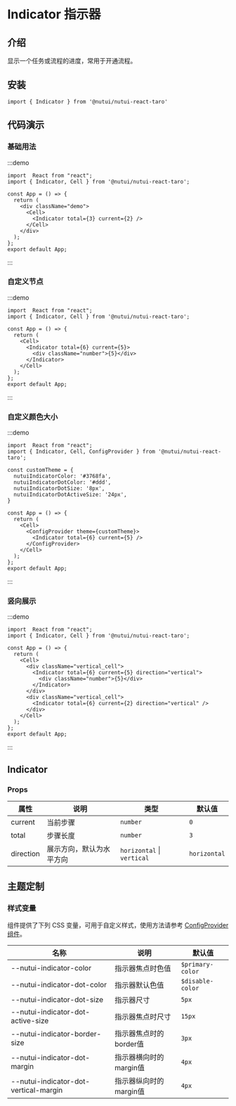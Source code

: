 # Indicator 指示器

## 介绍

显示一个任务或流程的进度，常用于开通流程。

## 安装

```tsx
import { Indicator } from '@nutui/nutui-react-taro'
```

## 代码演示

### 基础用法

:::demo

```tsx
import  React from "react";
import { Indicator, Cell } from '@nutui/nutui-react-taro';

const App = () => {
  return (
    <div className="demo">
      <Cell>
        <Indicator total={3} current={2} />
      </Cell>
    </div>
  );
};
export default App;
```

:::

### 自定义节点

:::demo

```tsx
import  React from "react";
import { Indicator, Cell } from '@nutui/nutui-react-taro';

const App = () => {
  return (
    <Cell>
      <Indicator total={6} current={5}>
        <div className="number">{5}</div>
      </Indicator>
    </Cell>
  );
};
export default App;
```

:::

### 自定义颜色大小

:::demo

```tsx
import  React from "react";
import { Indicator, Cell, ConfigProvider } from '@nutui/nutui-react-taro';

const customTheme = {
  nutuiIndicatorColor: '#3768fa',
  nutuiIndicatorDotColor: '#ddd',
  nutuiIndicatorDotSize: '8px',
  nutuiIndicatorDotActiveSize: '24px',
}

const App = () => {
  return (
    <Cell>
      <ConfigProvider theme={customTheme}>
        <Indicator total={6} current={5} />
      </ConfigProvider>
    </Cell>
  );
};
export default App;
```

:::

### 竖向展示

:::demo

```tsx
import  React from "react";
import { Indicator, Cell } from '@nutui/nutui-react-taro';

const App = () => {
  return (
    <Cell>
      <div className="vertical_cell">
        <Indicator total={6} current={5} direction="vertical">
          <div className="number">{5}</div>
        </Indicator>
      </div>
      <div className="vertical_cell">
        <Indicator total={6} current={2} direction="vertical" />
      </div>
    </Cell>
  );
};
export default App;
```

:::

## Indicator

### Props

| 属性 | 说明 | 类型 | 默认值 |
| --- | --- | --- | --- |
| current | 当前步骤 | `number` | `0` |
| total | 步骤长度 | `number` | `3` |
| direction | 展示方向，默认为水平方向 | `horizontal` \| `vertical` | `horizontal` |

## 主题定制

### 样式变量

组件提供了下列 CSS 变量，可用于自定义样式，使用方法请参考 [ConfigProvider 组件](#/zh-CN/component/configprovider)。

| 名称 | 说明 | 默认值 |
| --- | --- | --- |
| \--nutui-indicator-color | 指示器焦点时色值 | `$primary-color` |
| \--nutui-indicator-dot-color | 指示器默认色值 | `$disable-color` |
| \--nutui-indicator-dot-size | 指示器尺寸 | `5px` |
| \--nutui-indicator-dot-active-size | 指示器焦点时尺寸 | `15px` |
| \--nutui-indicator-border-size | 指示器焦点时的border值 | `3px` |
| \--nutui-indicator-dot-margin | 指示器横向时的margin值 | `4px` |
| \--nutui-indicator-dot-vertical-margin | 指示器纵向时的margin值 | `4px` |